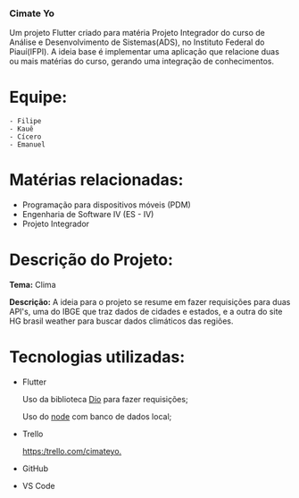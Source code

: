 ### Cimate Yo

Um projeto Flutter criado para matéria Projeto Integrador do curso de Análise e Desenvolvimento de Sistemas(ADS), no Instituto Federal do Piauí(IFPI).
A ideia base é implementar uma aplicação que relacione duas ou mais matérias do curso, gerando uma integração de conhecimentos.

# Equipe:

    - Filipe 
    - Kauê
    - Cícero
    - Emanuel


# Matérias relacionadas: 

- Programação para dispositivos móveis (PDM)
- Engenharia de Software IV (ES - IV)
- Projeto Integrador

# Descrição do Projeto:

**Tema:** Clima

**Descrição:** A ideia para o projeto se resume em fazer requisições para duas API's, uma do IBGE que traz dados de cidades e estados, e a outra do site HG brasil weather para buscar dados climáticos das regiões.

# Tecnologias utilizadas:

 - Flutter
 
    Uso da biblioteca [Dio](https://pub.dev/packages/dio) para fazer requisições;

    Uso do [node](https://nodejs.org/en/) com banco de dados local;
 
 - Trello

    [https:/trello.com/cimateyo.](https://trello.com/b/97IQNLSL/cimateyo)
    
 - GitHub
 - VS Code

